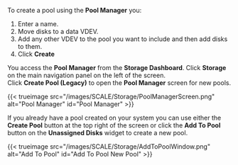 &NewLine;

To create a pool using the **Pool Manager** you:

1. Enter a name.
2. Move disks to a data VDEV.
3. Add any other VDEV to the pool you want to include and then add disks to them.
4. Click **Create**

You access the **Pool Manager** from the **Storage Dashboard**. 
Click **Storage** on the main navigation panel on the left of the screen.  
Click **Create Pool (Legacy)** to open the **Pool Manager** screen for new pools.

{{< trueimage src="/images/SCALE/Storage/PoolManagerScreen.png" alt="Pool Manager" id="Pool Manager" >}}

If you already have a pool created on your system you can use either the **Create Pool** button at the top right of the screen or click the **Add To Pool** button on the **Unassigned Disks** widget to create a new pool.

{{< trueimage src="/images/SCALE/Storage/AddToPoolWindow.png" alt="Add To Pool" id="Add To Pool New Pool" >}}
